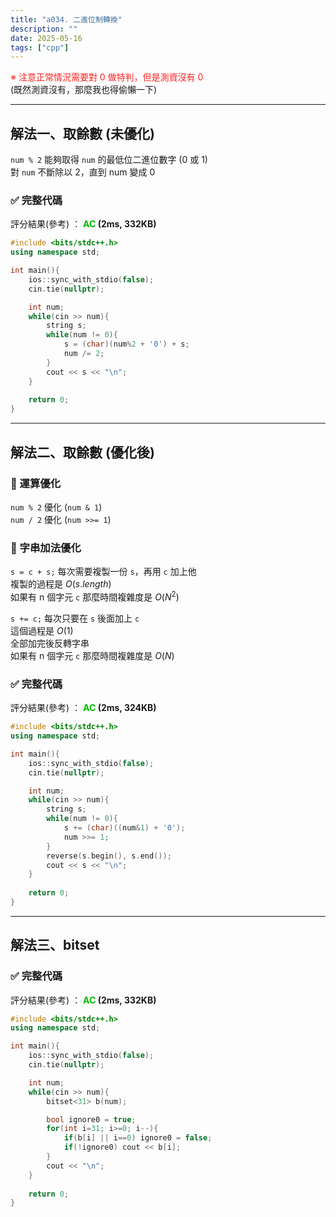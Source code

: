 ```yaml
---
title: "a034. 二進位制轉換"
description: ""
date: 2025-05-16
tags: ["cpp"]
--- 
```


<font color="#ff2020">※ 注意正常情況需要對 0 做特判，但是測資沒有 0</font><br>
(既然測資沒有，那麼我也得偷懶一下)

***

## 解法一、取餘數 (未優化)

`num % 2` 能夠取得 `num` 的最低位二進位數字 (0 或 1)<br>
對 `num` 不斷除以 2，直到 num 變成 0

### ✅ 完整代碼

評分結果(參考) ： **<font color="#00bb00">AC</font> (2ms, 332KB)**

```cpp
#include <bits/stdc++.h>
using namespace std;

int main(){
    ios::sync_with_stdio(false);
    cin.tie(nullptr);

    int num;
    while(cin >> num){
        string s;
        while(num != 0){
            s = (char)(num%2 + '0') + s;
            num /= 2;    
        }
        cout << s << "\n";
    }
    
    return 0;
}
```

***

## 解法二、取餘數 (優化後)

### 🔹 運算優化

`num % 2` 優化 (`num & 1`)<br>
`num / 2` 優化 (`num >>= 1`)

### 🔹 字串加法優化

`s = c + s;` 每次需要複製一份 `s`，再用 `c` 加上他<br>
複製的過程是 $O(s.length)$<br>
如果有 n 個字元 `c` 那麼時間複雜度是 $O(N^{2})$

`s += c;` 每次只要在 `s` 後面加上 `c`<br>
這個過程是 $O(1)$<br>
全部加完後反轉字串<br>
如果有 n 個字元 `c` 那麼時間複雜度是 $O(N)$


### ✅ 完整代碼

評分結果(參考) ： **<font color="#00bb00">AC</font> (2ms, 324KB)**

```cpp
#include <bits/stdc++.h>
using namespace std;

int main(){
    ios::sync_with_stdio(false);
    cin.tie(nullptr);

    int num;
    while(cin >> num){
        string s;
        while(num != 0){
            s += (char)((num&1) + '0');
            num >>= 1;
        }
        reverse(s.begin(), s.end());
        cout << s << "\n";
    }
    
    return 0;
}
```

***

## 解法三、bitset

### ✅ 完整代碼

評分結果(參考) ： **<font color="#00bb00">AC</font> (2ms, 332KB)**

```cpp
#include <bits/stdc++.h>
using namespace std;

int main(){
    ios::sync_with_stdio(false);
    cin.tie(nullptr);

    int num;
    while(cin >> num){
        bitset<31> b(num);

        bool ignore0 = true;
        for(int i=31; i>=0; i--){
            if(b[i] || i==0) ignore0 = false;
            if(!ignore0) cout << b[i];
        }
        cout << "\n";
    }
    
    return 0;
}
```
